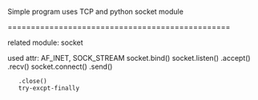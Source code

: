 Simple program uses TCP and python socket module

================================================

related module: socket

used attr: AF_INET, SOCK_STREAM
     	   socket.bind()
	   socket.listen()
		 .accept()
		 .recv()
	   socket.connect()
		 .send()

	   .close()
	   try-excpt-finally
		 